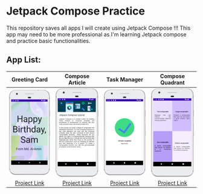 # Jetpack Compose Practice

This repository saves all apps I will create using Jetpack Compose !!! This app may need to be more professional as I'm learning Jetpack compose and practice basic functionalities.


## App List:

|                Greeting Card                  |  Compose Article | Task Manager | Compose Quadrant |
|:-------------------------------------------------------:| :-------------------------------------------------------:| :-------------------------------------------------------:| :-------------------------------------------------------:|
| <img src="https://github.com/alamin-karno/Jetpack-Compose-Practice/blob/master/GreetingCard/screenshots/Screenshot_20230706_164234.png" width="250"> | <img src="https://github.com/alamin-karno/Jetpack-Compose-Practice/blob/master/ComposeArticle/screenshots/Screenshot_20230706_163509.png" width="250"> | <img src="https://github.com/alamin-karno/Jetpack-Compose-Practice/blob/master/TaskManager/screenshots/Screenshot_20230706_224132.png" width="250"> | <img src="https://github.com/alamin-karno/Jetpack-Compose-Practice/blob/master/ComposeQuadrant/screenshots/Screenshot_20230706_232416.png" width="250"> | 
| [Project Link](https://github.com/alamin-karno/Jetpack-Compose-Practice/tree/master/GreetingCard) | [Project Link](https://github.com/alamin-karno/Jetpack-Compose-Practice/tree/master/ComposeArticle) | [Project Link](https://github.com/alamin-karno/Jetpack-Compose-Practice/tree/master/TaskManager) | [Project Link](https://github.com/alamin-karno/Jetpack-Compose-Practice/tree/master/ComposeQuadrant) | 
